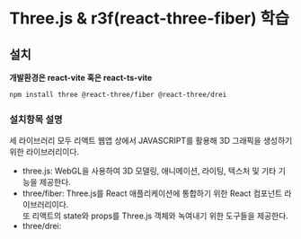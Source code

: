 # Three.js & r3f(react-three-fiber) 학습

## 설치 ##
**개발환경은 react-vite 혹은 react-ts-vite**
```bash
npm install three @react-three/fiber @react-three/drei
```
### 설치항목 설명 ###
세 라이브러리 모두 리액트 웹앱 상에서 JAVASCRIPT를 활용해 3D 그래픽을 생성하기 위한 라이브러리이다.
- three.js: WebGL을 사용하여 3D 모델링, 애니메이션, 라이팅, 텍스처 및 기타 기능을 제공한다.
- three/fiber: Three.js를 React 애플리케이션에 통합하기 위한 React 컴포넌트 라이브러리이다. <br/> 
또 리액트의 state와 props를 Three.js 객체와 녹여내기 위한 도구들을 제공한다.
- three/drei:
